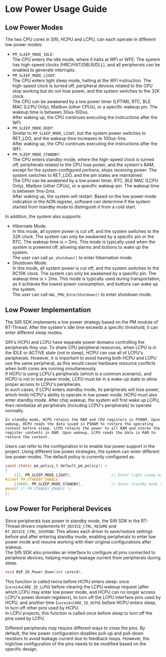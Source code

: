 
# Low Power Usage Guide

## Low Power Modes

The two CPU cores in Sifli, HCPU and LCPU, can each operate in different low power modes:

- `PM_SLEEP_MODE_IDLE`:  
    The CPU enters the idle mode, where it halts at WFI or WFE. The system has high-speed clocks (HRC/HXT/DBLR/DLL), and all peripherals can be enabled to generate interrupts.
- `PM_SLEEP_MODE_LIGHT`:  
    The CPU enters light sleep mode, halting at the WFI instruction. The high-speed clock is turned off, peripheral devices related to the CPU stop working but do not lose power, and the system switches to the 32K clock.  
    The CPU can be awakened by a low power timer (LPTIM), RTC, BLE MAC (LCPU Only), Mailbox (other CPUs), or a specific wakeup pin. The wakeup time is between 30us-100us.  
    After waking up, the CPU continues executing the instructions after the WFI.
- `PM_SLEEP_MODE_DEEP`:  
    Similar to `PM_SLEEP_MODE_LIGHT`, but the system power switches to RET_LDO, and the wakeup time increases to 100us-1ms.  
    After waking up, the CPU continues executing the instructions after the WFI.
- `PM_SLEEP_MODE_STANDBY`:  
    The CPU enters standby mode, where the high-speed clock is turned off, peripherals related to the CPU lose power, and the system's RAM, except for the system-configured portions, stops receiving power. The system switches to RET_LDO, and the pin states are maintained.  
    The CPU can be awakened by a low power timer, RTC, BLE MAC (LCPU Only), Mailbox (other CPUs), or a specific wakeup pin. The wakeup time is between 1ms-2ms.  
    After waking up, the system will restart. Based on the low power mode indication in the AON register, software can determine if the system started from standby mode to distinguish it from a cold start.

In addition, the system also supports:

- Hibernate Mode:  
    In this mode, all system power is cut off, and the system switches to the 32K clock. The system can only be awakened by a specific pin or the RTC. The wakeup time is > 2ms. This mode is typically used when the system is powered off, allowing alarms and buttons to wake up the system.  
    The user can call `pm_shutdown()` to enter hibernation mode.
- Shutdown Mode:  
    In this mode, all system power is cut off, and the system switches to the RC10K clock. The system can only be awakened by a specific pin. The wakeup time is > 2ms. This mode is typically used during transportation, as it achieves the lowest power consumption, and buttons can wake up the system.  
    The user can call `HAL_PMU_EnterShutdown()` to enter shutdown mode.

## Low Power Implementation

The Sifli SDK implements a low power strategy based on the PM module of RT-Thread. After the system's idle time exceeds a specific threshold, it can enter different sleep modes.

Sifli's HCPU and LCPU have separate power domains controlling the peripherals they use. To share CPU peripheral resources, when LCPU is in the IDLE or ACTIVE state (not in sleep), HCPU can use all of LCPU's peripherals. However, it is important to avoid having both HCPU and LCPU use the same peripheral, as this would cause hardware resource conflicts when both cores are running simultaneously.  
If HCPU is using LCPU's peripherals (which is a common scenario), and HCPU is not in low power mode, LCPU must be in a wake-up state to allow proper access to LCPU's peripherals.  
In such cases, if LCPU enters standby mode, its peripherals will lose power, which limits HCPU's ability to operate in low power mode. HCPU must also enter standby mode. After chip wakeup, the system will first wake up LCPU, then reinitialize all peripherals (including LCPU's peripherals) to operate normally.

```{note} 
In standby mode, HCPU retains the RAM and CPU registers in PSRAM. Upon wakeup, HCPU reads the data saved in PSRAM to restore the operating context before sleep. LCPU retains the power to all RAM and stores the register contents in RAM. Upon wakeup, LCPU reads the data in RAM to restore the context.
```

Users can refer to the configuration in [](../middleware/pm.md) to enable low power support in the project. Using different low power strategies, the system can enter different low power modes. The default policy is currently configured as:

```c
const static pm_policy_t default_pm_policy[] =
{
    {15, PM_SLEEP_MODE_LIGHT},                  // Enter light sleep mode after 15ms of idle
#ifdef PM_STANDBY_ENABLE
    {10000, PM_SLEEP_MODE_STANDBY},             // Enter standby mode after 10s of idle
#endif /* PM_STANDBY_ENABLE */
};
```

## Low Power for Peripheral Devices

Since peripherals lose power in standby mode, the Sifli SDK in the RT-Thread drivers implements `RT_DEVICE_CTRL_RESUME` and `RT_DEVICE_CTRL_SUSPEND`. This allows each driver to save/restore settings before and after entering standby mode, enabling peripherals to enter low power mode and resume working with their original configurations after wakeup.  
The Sifli SDK also provides an interface to configure all pins connected to peripheral devices, helping manage leakage current from peripherals during sleep.  
```c
void BSP_IO_Power_Down(int coreid);
```
This function is called twice before HCPU enters sleep: once (`coreid=CORE_ID_LCPU`) before clearing the LCPU wakeup request (after which LCPU may enter low power mode, and HCPU can no longer access LCPU's power domain registers), to turn off the LCPU interface pins used by HCPU, and another time (`coreid=CORE_ID_HCPU`) before HCPU enters sleep, to turn off other pins used by HCPU.  
In LCPU projects, this function is called once before sleep to turn off the pins used by LCPU.

Different peripherals may require different ways to close the pins. By default, the low power configuration disables pull-up and pull-down resistors to avoid leakage current due to feedback loops. However, the high/low configuration of the pins needs to be modified based on the specific design.
